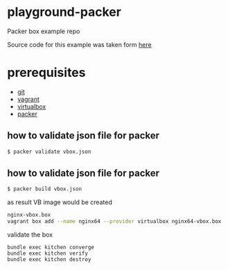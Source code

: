 # playground-packer
Packer box example repo

Source code for this example was taken form [here](https://github.com/nielsabels/packer-xenial64)

# prerequisites
- [git](https://git-scm.com/downloads)
- [vagrant](https://www.vagrantup.com/docs/installation/)
- [virtualbox](https://www.virtualbox.org/wiki/Downloads)
- [packer](https://www.packer.io/downloads.html)

## how to validate json file for packer
```bash
$ packer validate vbox.json
```

## how to validate json file for packer
```bash
$ packer build vbox.json
```

as result VB image would be created

```bash
nginx-vbox.box
vagrant box add --name nginx64 --provider virtualbox nginx64-vbox.box
```

validate the box

```
bundle exec kitchen converge
bundle exec kitchen verify
bundle exec kitchen destroy
```